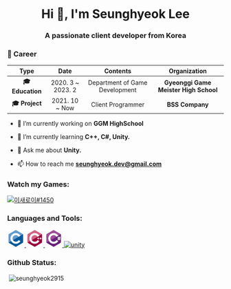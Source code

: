 <h1 align="center">Hi 👋, I'm Seunghyeok Lee</h1>
<h3 align="center">A passionate client developer from Korea</h3>

### :purple_heart: Career

| **Type** | **Date** | **Contents** | **Organization** |
|:--------:|:--------:|:--------:|:--------:|
| **:mortar_board: Education** | 2020. 3 ~ 2023. 2 | Department of Game Development | **Gyeonggi Game Meister High School** |
| **:mortar_board: Project** | 2021. 10 ~ Now | Client Programmer | **BSS Company** |

- 🔭 I’m currently working on **GGM HighSchool**

- 🌱 I’m currently learning **C++, C#, Unity.**

- 💬 Ask me about **Unity.**

- 📫 How to reach me **seunghyeok.dev@gmail.com**

<h3 align="left">Watch my Games:</h3>
<p align="left">
<a href="https://www.youtube.com/channel/UCsEzm65mFUbIfGwFTk1nHDA/videos" target="blank"><img align="center" src="https://cdn.jsdelivr.net/npm/simple-icons@3.0.1/icons/youtube.svg" alt="이새로이#1450" height="30" width="40" /></a>
</p>

<h3 align="left">Languages and Tools:</h3>
<p align="left"> 
  <a href="https://www.cprogramming.com/" target="_blank"> <img src="https://raw.githubusercontent.com/devicons/devicon/master/icons/c/c-original.svg" alt="c" width="40" height="40"/> </a> 
  <a href="https://www.w3schools.com/cpp/" target="_blank"> <img src="https://raw.githubusercontent.com/devicons/devicon/master/icons/cplusplus/cplusplus-original.svg" alt="cplusplus" width="40" height="40"/> </a> 
  <a href="https://www.w3schools.com/cs/" target="_blank"> <img src="https://raw.githubusercontent.com/devicons/devicon/master/icons/csharp/csharp-original.svg" alt="csharp" width="40" height="40"/> </a> <a href="https://unity.com/" target="_blank"> <img src="https://www.vectorlogo.zone/logos/unity3d/unity3d-icon.svg" alt="unity" width="40" height="40"/> </a> </p>

<h3 align="left">Github Status:</h3>
<p>&nbsp;<img align="center" src="https://github-readme-stats.vercel.app/api?username=seunghyeok2915&show_icons=true&locale=en" alt="seunghyeok2915" /></p>
